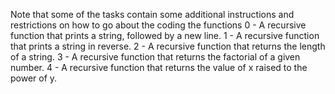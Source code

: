 Note that some of the tasks contain some additional instructions and restrictions on how to go about the coding the functions
0 - A recursive function that prints a string, followed by a new line.
1 - A recursive function that prints a string in reverse.
2 - A recursive function that returns the length of a string.
3 - A recursive function that returns the factorial of a given number.
4 - A recursive function that returns the value of x raised to the power of y.


